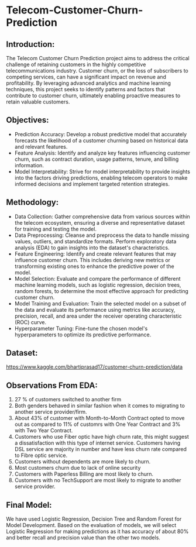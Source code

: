 # Telecom-Customer-Churn-Prediction

## Introduction:
The Telecom Customer Churn Prediction project aims to address the critical challenge of retaining customers in the highly competitive telecommunications industry. Customer churn, or the loss of subscribers to competing services, can have a significant impact on revenue and profitability. By leveraging advanced analytics and machine learning techniques, this project seeks to identify patterns and factors that contribute to customer churn, ultimately enabling proactive measures to retain valuable customers.


## Objectives:

- Prediction Accuracy: Develop a robust predictive model that accurately forecasts the likelihood of a customer churning based on historical data and relevant features.
- Feature Analysis: Identify and analyze key features influencing customer churn, such as contract duration, usage patterns, tenure, and billing information.
- Model Interpretability: Strive for model interpretability to provide insights into the factors driving predictions, enabling telecom operators to make informed decisions and implement targeted retention 
  strategies.

## Methodology:

- Data Collection: Gather comprehensive data from various sources within the telecom ecosystem, ensuring a diverse and representative dataset for training and testing the model.
- Data Preprocessing: Cleanse and preprocess the data to handle missing values, outliers, and standardize formats. Perform exploratory data analysis (EDA) to gain insights into the dataset's characteristics.
- Feature Engineering: Identify and create relevant features that may influence customer churn. This includes deriving new metrics or transforming existing ones to enhance the predictive power of the model.
- Model Selection: Evaluate and compare the performance of different machine learning models, such as logistic regression, decision trees, random forests, to determine the most effective approach for 
  predicting customer churn.
- Model Training and Evaluation: Train the selected model on a subset of the data and evaluate its performance using metrics like accuracy, precision, recall, and area under the receiver operating 
  characteristic (ROC) curve.
- Hyperparameter Tuning: Fine-tune the chosen model's hyperparameters to optimize its predictive performance.


## Dataset:
https://www.kaggle.com/bhartiprasad17/customer-churn-prediction/data

## Observations From EDA:

1. 27 % of customers switched to another firm
2. Both genders behaved in similar fashion when it comes to migrating to another service provider/firm.
3. About 43% of customer with Month-to-Month Contract opted to move out as compared to 11% of customrs with One Year Contract and 3% with Two Year Contract.
4. Customers who use Fiber optic have high churn rate, this might suggest a dissatisfaction with this type of internet service. Customers having DSL service are majority in number and have less churn rate 
   compared to Fibre optic service.
5. Customers without dependents are more likely to churn.
6. Most customers churn due to lack of online security
7. Customers with Paperless Billing are most likely to churn.
8. Customers with no TechSupport are most likely to migrate to another service provider.


## Final Model:
We have used Logistic Regression, Decision Tree and Random Forest for Model Development. Based on the evaluation of models, we will select Logistic Regression for making predictions as it has accuracy of about 80% and better recall and precision value than the other two models.
